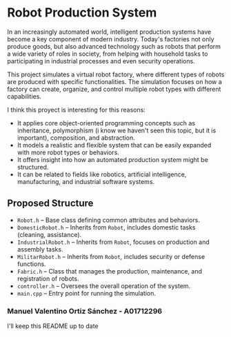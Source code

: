 # Robot Production System

In an increasingly automated world, intelligent production systems have become a key component of modern industry. Today's factories not only produce goods, but also advanced technology such as robots that perform a wide variety of roles in society, from helping with household tasks to participating in industrial processes and even security operations.

This project simulates a virtual robot factory, where different types of robots are produced with specific functionalities. The simulation focuses on how a factory can create, organize, and control multiple robot types with different capabilities.

I think this proyect is interesting for this reasons:

- It applies core object-oriented programming concepts such as inheritance, polymorphism (i know we haven't seen this topic, but it is important), composition, and abstraction.
- It models a realistic and flexible system that can be easily expanded with more robot types or behaviors.
- It offers insight into how an automated production system might be structured.
- It can be related to fields like robotics, artificial intelligence, manufacturing, and industrial software systems.

## Proposed Structure

- `Robot.h` – Base class defining common attributes and behaviors.
- `DomesticRobot.h` – Inherits from `Robot`, includes domestic tasks (cleaning, assistance).
- `IndustrialRobot.h` – Inherits from `Robot`, focuses on production and assembly tasks.
- `MilitarRobot.h` – Inherits from `Robot`, includes security or defense functions.
- `Fabric.h` – Class that manages the production, maintenance, and registration of robots.
- `controller.h` – Oversees the overall operation of the system.
- `main.cpp` – Entry point for running the simulation.

### Manuel Valentino Ortiz Sánchez - A01712296
I'll keep this README up to date
